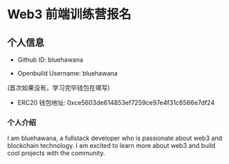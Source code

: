 # Web3 前端训练营报名

## 个人信息

* Github ID: bluehawana

* Openbuild Username: bluehawana

(首次如果没有，学习完毕钱包在填写)

* ERC20 钱包地址: 0xce5603de614853ef7259ce97e4f31c6566e7df24

### 个人介绍

I am bluehawana, a fullstack developer who is passionate about web3 and blockchain technology. I am excited to learn more about web3 and build cool projects with the community.